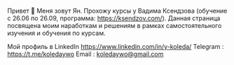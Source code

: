 Привет 👋 Меня зовут Ян. Прохожу курсы у Вадима Ксендзова (обучение с 26.06 по 26.09, программа: https://ksendzov.com/). Данная страница посвящена моим наработкам и решениям в рамках самостоятельного изучения и обучения по курсам.

Мой профиль в LinkedIn https://www.linkedin.com/in/y-koleda/
Telegram : https://t.me/koledaywo
Email : koledaywo@gmail.com
